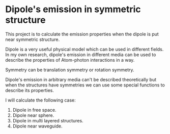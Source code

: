 # Dipole's emission in symmetric structure



This project is to calculate the emission properties when the dipole is put near symmetric structure.

Dipole is a very useful physical model which can be used in different fields. In my own research, dipole's emission in different media can be used to describe the properties of Atom-photon interactions in a way.  

Symmetry can be translation symmetry or rotation symmetry.

Dipole's emission in arbitrary media can't be described theoretically but when the structures have symmetries we can use some special functions to describe its properties.

I will calculate the following case:

1.   Dipole in free space.
2. Dipole near sphere.
3. Dipole in multi layered structures.
4. Dipole near waveguide.



